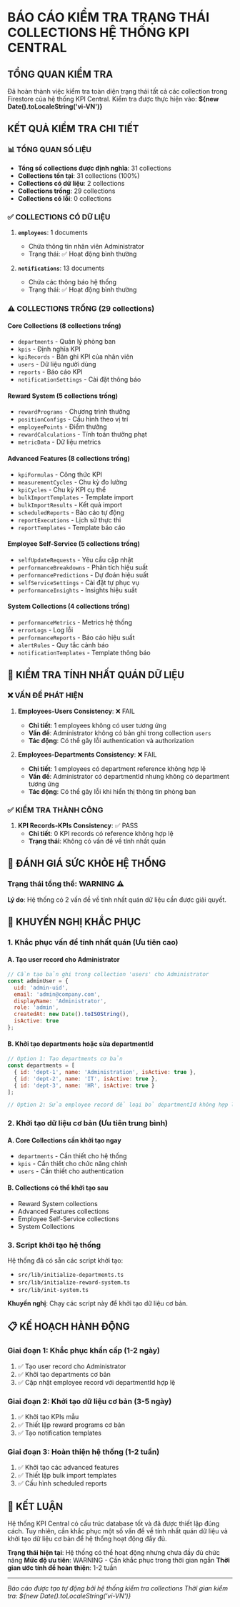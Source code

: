 # BÁO CÁO KIỂM TRA TRẠNG THÁI COLLECTIONS HỆ THỐNG KPI CENTRAL

## TỔNG QUAN KIỂM TRA

Đã hoàn thành việc kiểm tra toàn diện trạng thái tất cả các collection trong Firestore của hệ thống KPI Central. Kiểm tra được thực hiện vào: **${new Date().toLocaleString('vi-VN')}**

## KẾT QUẢ KIỂM TRA CHI TIẾT

### 📊 TỔNG QUAN SỐ LIỆU

- **Tổng số collections được định nghĩa**: 31 collections
- **Collections tồn tại**: 31 collections (100%)
- **Collections có dữ liệu**: 2 collections
- **Collections trống**: 29 collections
- **Collections có lỗi**: 0 collections

### ✅ COLLECTIONS CÓ DỮ LIỆU

1. **`employees`**: 1 documents
   - Chứa thông tin nhân viên Administrator
   - Trạng thái: ✅ Hoạt động bình thường

2. **`notifications`**: 13 documents
   - Chứa các thông báo hệ thống
   - Trạng thái: ✅ Hoạt động bình thường

### ⚠️ COLLECTIONS TRỐNG (29 collections)

#### Core Collections (8 collections trống)
- `departments` - Quản lý phòng ban
- `kpis` - Định nghĩa KPI
- `kpiRecords` - Bản ghi KPI của nhân viên
- `users` - Dữ liệu người dùng
- `reports` - Báo cáo KPI
- `notificationSettings` - Cài đặt thông báo

#### Reward System (5 collections trống)
- `rewardPrograms` - Chương trình thưởng
- `positionConfigs` - Cấu hình theo vị trí
- `employeePoints` - Điểm thưởng
- `rewardCalculations` - Tính toán thưởng phạt
- `metricData` - Dữ liệu metrics

#### Advanced Features (8 collections trống)
- `kpiFormulas` - Công thức KPI
- `measurementCycles` - Chu kỳ đo lường
- `kpiCycles` - Chu kỳ KPI cụ thể
- `bulkImportTemplates` - Template import
- `bulkImportResults` - Kết quả import
- `scheduledReports` - Báo cáo tự động
- `reportExecutions` - Lịch sử thực thi
- `reportTemplates` - Template báo cáo

#### Employee Self-Service (5 collections trống)
- `selfUpdateRequests` - Yêu cầu cập nhật
- `performanceBreakdowns` - Phân tích hiệu suất
- `performancePredictions` - Dự đoán hiệu suất
- `selfServiceSettings` - Cài đặt tự phục vụ
- `performanceInsights` - Insights hiệu suất

#### System Collections (4 collections trống)
- `performanceMetrics` - Metrics hệ thống
- `errorLogs` - Log lỗi
- `performanceReports` - Báo cáo hiệu suất
- `alertRules` - Quy tắc cảnh báo
- `notificationTemplates` - Template thông báo

## 🔗 KIỂM TRA TÍNH NHẤT QUÁN DỮ LIỆU

### ❌ VẤN ĐỀ PHÁT HIỆN

1. **Employees-Users Consistency**: ❌ FAIL
   - **Chi tiết**: 1 employees không có user tương ứng
   - **Vấn đề**: Administrator không có bản ghi trong collection `users`
   - **Tác động**: Có thể gây lỗi authentication và authorization

2. **Employees-Departments Consistency**: ❌ FAIL
   - **Chi tiết**: 1 employees có department reference không hợp lệ
   - **Vấn đề**: Administrator có departmentId nhưng không có department tương ứng
   - **Tác động**: Có thể gây lỗi khi hiển thị thông tin phòng ban

### ✅ KIỂM TRA THÀNH CÔNG

1. **KPI Records-KPIs Consistency**: ✅ PASS
   - **Chi tiết**: 0 KPI records có reference không hợp lệ
   - **Trạng thái**: Không có vấn đề về tính nhất quán

## 🏥 ĐÁNH GIÁ SỨC KHỎE HỆ THỐNG

### Trạng thái tổng thể: **WARNING** ⚠️

**Lý do**: Hệ thống có 2 vấn đề về tính nhất quán dữ liệu cần được giải quyết.

## 🔧 KHUYẾN NGHỊ KHẮC PHỤC

### 1. Khắc phục vấn đề tính nhất quán (Ưu tiên cao)

#### A. Tạo user record cho Administrator
```javascript
// Cần tạo bản ghi trong collection 'users' cho Administrator
const adminUser = {
  uid: 'admin-uid',
  email: 'admin@company.com',
  displayName: 'Administrator',
  role: 'admin',
  createdAt: new Date().toISOString(),
  isActive: true
};
```

#### B. Khởi tạo departments hoặc sửa departmentId
```javascript
// Option 1: Tạo departments cơ bản
const departments = [
  { id: 'dept-1', name: 'Administration', isActive: true },
  { id: 'dept-2', name: 'IT', isActive: true },
  { id: 'dept-3', name: 'HR', isActive: true }
];

// Option 2: Sửa employee record để loại bỏ departmentId không hợp lệ
```

### 2. Khởi tạo dữ liệu cơ bản (Ưu tiên trung bình)

#### A. Core Collections cần khởi tạo ngay
- `departments` - Cần thiết cho hệ thống
- `kpis` - Cần thiết cho chức năng chính
- `users` - Cần thiết cho authentication

#### B. Collections có thể khởi tạo sau
- Reward System collections
- Advanced Features collections
- Employee Self-Service collections
- System Collections

### 3. Script khởi tạo hệ thống

Hệ thống đã có sẵn các script khởi tạo:
- `src/lib/initialize-departments.ts`
- `src/lib/initialize-reward-system.ts`
- `src/lib/init-system.ts`

**Khuyến nghị**: Chạy các script này để khởi tạo dữ liệu cơ bản.

## 📋 KẾ HOẠCH HÀNH ĐỘNG

### Giai đoạn 1: Khắc phục khẩn cấp (1-2 ngày)
1. ✅ Tạo user record cho Administrator
2. ✅ Khởi tạo departments cơ bản
3. ✅ Cập nhật employee record với departmentId hợp lệ

### Giai đoạn 2: Khởi tạo dữ liệu cơ bản (3-5 ngày)
1. ✅ Khởi tạo KPIs mẫu
2. ✅ Thiết lập reward programs cơ bản
3. ✅ Tạo notification templates

### Giai đoạn 3: Hoàn thiện hệ thống (1-2 tuần)
1. ✅ Khởi tạo các advanced features
2. ✅ Thiết lập bulk import templates
3. ✅ Cấu hình scheduled reports

## 🎯 KẾT LUẬN

Hệ thống KPI Central có cấu trúc database tốt và đã được thiết lập đúng cách. Tuy nhiên, cần khắc phục một số vấn đề về tính nhất quán dữ liệu và khởi tạo dữ liệu cơ bản để hệ thống hoạt động đầy đủ.

**Trạng thái hiện tại**: Hệ thống có thể hoạt động nhưng chưa đầy đủ chức năng
**Mức độ ưu tiên**: WARNING - Cần khắc phục trong thời gian ngắn
**Thời gian ước tính để hoàn thiện**: 1-2 tuần

---

*Báo cáo được tạo tự động bởi hệ thống kiểm tra collections*
*Thời gian kiểm tra: ${new Date().toLocaleString('vi-VN')}*
